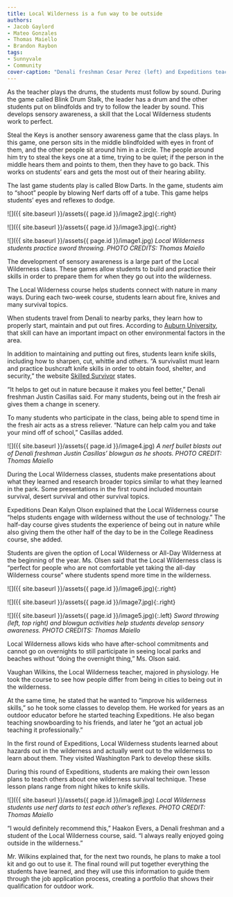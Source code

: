 ```yaml
---
title: Local Wilderness is a fun way to be outside
authors:
- Jacob Gaylord
- Mateo Gonzales
- Thomas Maiello
- Brandon Raybon
tags:
- Sunnyvale
- Community
cover-caption: "Denali freshman Cesar Perez (left) and Expeditions teacher Vaughan Wilkins (right) practice sword throwing."
---
```


As the teacher plays the drums, the students must follow by sound. During the game called Blink Drum Stalk, the leader has a drum and the other students put on blindfolds and try to follow the leader by sound. This develops sensory awareness, a skill that the Local Wilderness students work to perfect.

Steal the Keys is another sensory awareness game that the class plays. In this game, one person sits in the middle blindfolded with eyes in front of them, and the other people sit around him in a circle. The people around him try to steal the keys one at a time, trying to be quiet; if the person in the middle hears them and points to them, then they have to go back. This works on students’ ears and gets the most out of their hearing ability.

The last game students play is called Blow Darts. In the game, students aim to “shoot” people by blowing Nerf darts off of a tube. This game helps students’ eyes and reflexes to dodge.

![]({{ site.baseurl }}/assets{{ page.id }}/image2.jpg){:.right}

![]({{ site.baseurl }}/assets{{ page.id }}/image3.jpg){:.right}

![]({{ site.baseurl }}/assets{{ page.id }}/image1.jpg)
*Local Wilderness students practice sword throwing. PHOTO CREDITS: Thomas Maiello*

The development of sensory awareness is a large part of the Local Wilderness class. These games allow students to build and practice their skills in order to prepare them for when they go out into the wilderness.

The Local Wilderness course helps students connect with nature in many ways. During each two-week course, students learn about fire, knives and many survival topics.

When students travel from Denali to nearby parks, they learn how to properly start, maintain and put out fires. According to [Auburn University](http://www.auburn.edu/academic/forestry_wildlife/fire/effects.htm), that skill can have an important impact on other environmental factors in the area.

In addition to maintaining and putting out fires, students learn knife skills, including how to sharpen, cut, whittle and others. “A survivalist must learn and practice bushcraft knife skills in order to obtain food, shelter, and security,” the website [Skilled Survivor](https://www.skilledsurvivor.com/why-bushcraft-knife-skills-are-important-for-survivalists/) states.

“It helps to get out in nature because it makes you feel better,” Denali freshman Justin Casillas said. For many students, being out in the fresh air gives them a change in scenery.

To many students who participate in the class, being able to spend time in the fresh air acts as a stress reliever. “Nature can help calm you and take your mind off of school,” Casillas added.

![]({{ site.baseurl }}/assets{{ page.id }}/image4.jpg)
*A nerf bullet blasts out of Denali freshman Justin Casillas’ blowgun as he shoots. PHOTO CREDIT: Thomas Maiello*

During the Local Wilderness classes, students make presentations about what they learned and research broader topics similar to what they learned in the park. Some presentations in the first round included mountain survival, desert survival and other survival topics.

Expeditions Dean Kalyn Olson explained that the Local Wilderness course “helps students engage with wilderness without the use of technology.” The half-day course gives students the experience of being out in nature while also giving them the other half of the day to be in the College Readiness course, she added.

Students are given the option of Local Wilderness or All-Day Wilderness at the beginning of the year. Ms. Olsen said that the Local Wilderness class is “perfect for people who are not comfortable yet taking the all-day Wilderness course” where students spend more time in the wilderness.

![]({{ site.baseurl }}/assets{{ page.id }}/image6.jpg){:.right}

![]({{ site.baseurl }}/assets{{ page.id }}/image7.jpg){:.right}

![]({{ site.baseurl }}/assets{{ page.id }}/image5.jpg){:.left}
*Sword throwing (left, top right) and blowgun activities help students develop sensory awareness. PHOTO CREDITS: Thomas Maiello*

Local Wilderness allows kids who have after-school commitments and cannot go on overnights to still participate in seeing local parks and beaches without “doing the overnight thing,” Ms. Olson said.

Vaughan Wilkins, the Local Wilderness teacher, majored in physiology. He took the course to see how people differ from being in cities to being out in the wilderness.

At the same time, he stated that he wanted to “improve his wilderness skills,” so he took some classes to develop them. He worked for years as an outdoor educator before he started teaching Expeditions. He also began teaching snowboarding to his friends, and later he “got an actual job teaching it professionally.”

In the first round of Expeditions, Local Wilderness students learned about hazards out in the wilderness and actually went out to the wilderness to learn about them.  They visited Washington Park to develop these skills.

During this round of Expeditions, students are making their own lesson plans to teach others about one wilderness survival technique.  These lesson plans range from night hikes to knife skills.

![]({{ site.baseurl }}/assets{{ page.id }}/image8.jpg)
*Local Wilderness students use nerf darts to test each other’s reflexes. PHOTO CREDIT: Thomas Maiello*

“I would definitely recommend this,” Haakon Evers, a Denali freshman and a student of the Local Wilderness course, said. “I always really enjoyed going outside in the wilderness.”

Mr. Wilkins explained that, for the next two rounds, he plans to make a tool kit and go out to use it. The final round will put together everything the students have learned, and they will use this information to guide them through the job application process, creating a portfolio that shows their qualification for outdoor work.